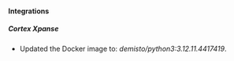 
#### Integrations

##### Cortex Xpanse

- Updated the Docker image to: *demisto/python3:3.12.11.4417419*.
